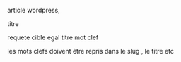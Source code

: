 article wordpress, 

titre 

requete cible egal titre mot clef

les mots clefs doivent être repris dans le slug , le titre etc